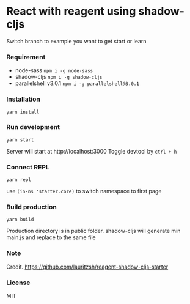 # React with reagent using shadow-cljs
Switch branch to example you want to get start or learn

### Requirement
- node-sass ``` npm i -g node-sass ```
- shadow-cljs ``` npm i -g shadow-cljs ```
- parallelshell v3.0.1 ``` npm i -g parallelshell@3.0.1 ```

### Installation
```
yarn install
```

### Run development
```
yarn start
```
Server will start at http://localhost:3000
Toggle devtool by ``` ctrl + h ```

### Connect REPL
```
yarn repl
```
use ``` (in-ns 'starter.core) ``` to switch namespace to first page

### Build production
```
yarn build
```
Production directory is in public folder. shadow-cljs will generate min main.js and replace to the same file

### Note
Credit. https://github.com/lauritzsh/reagent-shadow-cljs-starter

### License
MIT